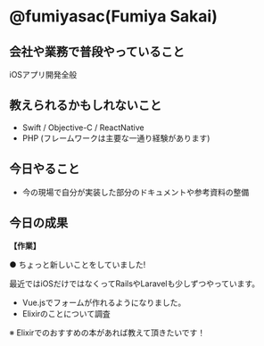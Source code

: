 # @fumiyasac(Fumiya Sakai)

## 会社や業務で普段やっていること

iOSアプリ開発全般

## 教えられるかもしれないこと

+ Swift / Objective-C / ReactNative
+ PHP (フレームワークは主要な一通り経験があります)

## 今日やること

+ 今の現場で自分が実装した部分のドキュメントや参考資料の整備

## 今日の成果

__【作業】__

● ちょっと新しいことをしていました!

最近ではiOSだけではなくってRailsやLaravelも少しずつやっています。

+ Vue.jsでフォームが作れるようになりました。
+ Elixirのことについて調査

※ Elixirでのおすすめの本があれば教えて頂きたいです！
